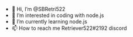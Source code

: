 - 👋 Hi, I’m @SBRetri522
- 👀 I’m interested in coding with node.js
- 🌱 I’m currently learning node.js
- 📫 How to reach me Retriever522#2192 discord

<!---
SBRetri522/SBRetri522 is a ✨ special ✨ repository because its `README.md` (this file) appears on your GitHub profile.
You can click the Preview link to take a look at your changes.
--->
